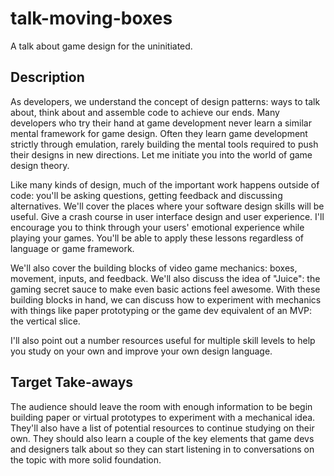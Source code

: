 # talk-moving-boxes
A talk about game design for the uninitiated.

## Description

As developers, we understand the concept of design patterns: ways to talk about,
think about and assemble code to achieve our ends. Many developers who try their
hand at game development never learn a similar mental framework for game design.
Often they learn game development strictly through emulation, rarely building
the mental tools required to push their designs in new directions. Let me
initiate you into the world of game design theory.

Like many kinds of design, much of the important work happens outside of code:
you'll be asking questions, getting feedback and discussing alternatives. We'll
cover the places where your software design skills will be useful. Give a crash
course in user interface design and user experience. I'll encourage you to think
through your users' emotional experience while playing your games. You'll be
able to apply these lessons regardless of language or game framework.

We'll also cover the building blocks of video game mechanics: boxes, movement,
inputs, and feedback. We'll also discuss the idea of "Juice": the gaming secret
sauce to make even basic actions feel awesome. With these building blocks in
hand, we can discuss how to experiment with mechanics with things like paper
prototyping or the game dev equivalent of an MVP: the vertical slice.

I'll also point out a number resources useful for multiple skill levels to help
you study on your own and improve your own design language.

## Target Take-aways

The audience should leave the room with enough information to be begin building
paper or virtual prototypes to experiment with a mechanical idea. They'll also
have a list of potential resources to continue studying on their own. They
should also learn a couple of the key elements that game devs and designers talk
about so they can start listening in to conversations on the topic with more
solid foundation.